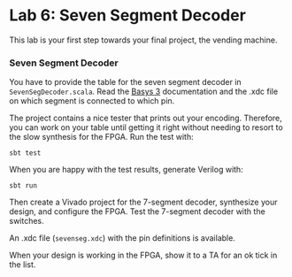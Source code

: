 # Lab 6: Seven Segment Decoder

This lab is your first step towards your final project, the vending
machine.


### Seven Segment Decoder

You have to provide the table for the seven segment decoder
in ```SevenSegDecoder.scala```.
Read the [Basys 3](https://reference.digilentinc.com/reference/programmable-logic/basys-3/start?redirect=1)
documentation and the .xdc file on which segment is connected to which pin.

The project contains a nice tester that prints out your encoding.
Therefore, you can work on your table until getting it right without
needing to resort to the slow synthesis for the FPGA. Run the test with:


```
sbt test
```

When you are happy with the test results, generate Verilog with:

```
sbt run
```

Then create a Vivado project for the 7-segment decoder, synthesize
your design, and configure the FPGA. Test the 7-segment decoder with
the switches.

An .xdc file (```sevenseg.xdc```) with the pin definitions is available.

When your design is working in the FPGA, show it to a TA for an ok
tick in the list.


